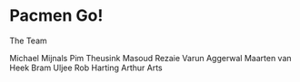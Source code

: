 # Pacmen Go!


The Team

Michael Mijnals
Pim Theusink
Masoud Rezaie
Varun Aggerwal
Maarten van Heek
Bram Uljee
Rob Harting
Arthur Arts